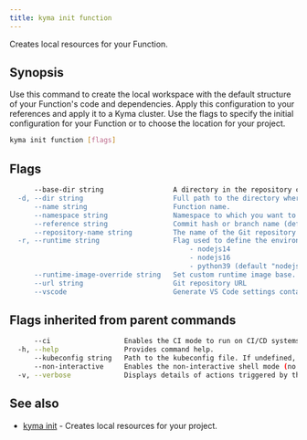 ```yaml
---
title: kyma init function
---
```


Creates local resources for your Function.

## Synopsis

Use this command to create the local workspace with the default structure of your Function's code and dependencies. Apply this configuration to your references and apply it to a Kyma cluster. 
Use the flags to specify the initial configuration for your Function or to choose the location for your project.

```bash
kyma init function [flags]
```

## Flags

```bash
      --base-dir string                 A directory in the repository containing the Function's sources (default "/")
  -d, --dir string                      Full path to the directory where you want to save the project.
      --name string                     Function name.
      --namespace string                Namespace to which you want to apply your Function.
      --reference string                Commit hash or branch name (default "main")
      --repository-name string          The name of the Git repository to be created
  -r, --runtime string                  Flag used to define the environment for running your Function. Use one of these options:
                                        	- nodejs14
                                        	- nodejs16	
                                        	- python39 (default "nodejs14")
      --runtime-image-override string   Set custom runtime image base.
      --url string                      Git repository URL
      --vscode                          Generate VS Code settings containing config.yaml JSON schema for autocompletion (see "kyma get schema -h" for more info)
```

## Flags inherited from parent commands

```bash
      --ci                  Enables the CI mode to run on CI/CD systems. It avoids any user interaction (such as no dialog prompts) and ensures that logs are formatted properly in log files (such as no spinners for CLI steps).
  -h, --help                Provides command help.
      --kubeconfig string   Path to the kubeconfig file. If undefined, Kyma CLI uses the KUBECONFIG environment variable, or falls back "/$HOME/.kube/config".
      --non-interactive     Enables the non-interactive shell mode (no colorized output, no spinner).
  -v, --verbose             Displays details of actions triggered by the command.
```

## See also

* [kyma init](kyma_init.md)	 - Creates local resources for your project.

